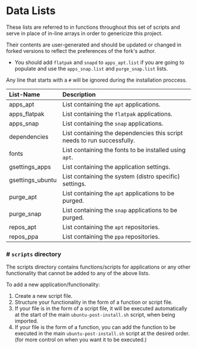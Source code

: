 Data Lists
==========

These lists are referred to in functions throughout this set of scripts and serve in place of in-line arrays in order to genericize this project.

Their contents are user-generated and should be updated or changed in forked versions to reflect the preferences of the fork's author.

- You should add `flatpak` and `snapd` to `apps_apt.list` if you are going to populate and use the `apps_snap.list` and `purge_snap.list` lists.

Any line that starts with a `#` will be ignored during the installation proccess.

| List-Name        | Description                                                             |
| :--------------- | :---------------------------------------------------------------------- |
| apps_apt         | List containing the `apt` applications.                                 |
| apps_flatpak     | List containing the `flatpak` applications.                             |
| apps_snap        | List containing the `snap` applications.                                |
| dependencies     | List containing the dependencies this script needs to run successfully. |
| fonts            | List containing the fonts to be installed using `apt`.                  |
| gsettings_apps   | List containing the application settings.                               |
| gsettings_ubuntu | List containing the system (distro specific) settings.                  |
| purge_apt        | List containing the `apt` applications to be purged.                    |
| purge_snap       | List containing the `snap` applications to be purged.                   |
| repos_apt        | List containing the `apt` repositories.                                 |
| repos_ppa        | List containing the `ppa` repositories.                                 |


### # `scripts` directory
The scripts directory contains functions/scripts for applications or any other functionality that cannot be added to any of the above lists.

To add a new application/functionality:
1. Create a new script file.
2. Structure your functionality in the form of a function or script file.
3. If your file is in the form of a script file, it will be executed automatically at the start of the main `ubuntu-post-install.sh` script, when being imported.
4. If your file is the form of a function, you can add the function to be executed in the main `ubuntu-post-install.sh` script at the desired order. (for more control on when you want it to be executed.)